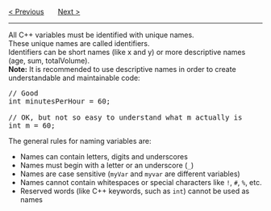 <a href="/Variables/Multiple.md">&lt; Previous</a>
&nbsp;&nbsp;&nbsp;&nbsp;&nbsp;
<a href="/Variables/Constants.md">Next &gt;</a>
<hr>
All C++ variables must be identified with unique names.
<br>
These unique names are called identifiers.
<br>
Identifiers can be short names (like x and y) or more descriptive names (age, sum, totalVolume).
<br>
<b>Note:</b> It is recommended to use descriptive names in order to create understandable and maintainable code:
<pre>
// Good
int minutesPerHour = 60;<br>
// OK, but not so easy to understand what m actually is
int m = 60;
</pre>
The general rules for naming variables are:
<ul>
  <li>Names can contain letters, digits and underscores</li>
  <li>Names must begin with a letter or an underscore (<code>_</code>)</li>
  <li>Names are case sensitive (<code>myVar</code> and <code>myvar</code> are different variables)</li>
  <li>Names cannot contain whitespaces or special characters like <code>!</code>, <code>#</code>, <code>%</code>, etc.</li>
  <li>Reserved words (like C++ keywords, such as <code>int</code>) cannot be used as names</li>
</ul>
